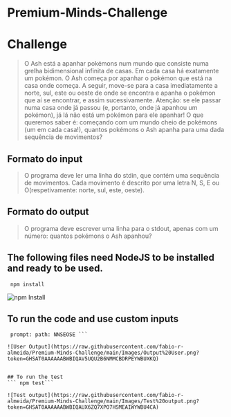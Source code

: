 # Premium-Minds-Challenge

# Challenge 

> O Ash está a apanhar pokémons num mundo que consiste numa grelha bidimensional infinita de casas.
> Em cada casa há exatamente um pokémon.
> O Ash começa por apanhar o pokémon que está na casa onde começa. A seguir, move-se para a casa
> imediatamente a norte, sul, este ou oeste de onde se encontra e apanha o pokémon que aí se encontrar,
> e assim sucessivamente. Atenção: se ele passar numa casa onde já passou (e, portanto, onde já apanhou
> um pokémon), já lá não está um pokémon para ele apanhar!
> O que queremos saber é: começando com um mundo cheio de pokémons (um em cada casa!), quantos
> pokémons o Ash apanha para uma dada sequência de movimentos?

## Formato do input
>O programa deve ler uma linha do stdin, que contém uma sequência de movimentos. Cada movimento é
>descrito por uma letra N, S, E ou O(respetivamente: norte, sul, este, oeste).
## Formato do output
>O programa deve escrever uma linha para o stdout, apenas com um número: quantos pokémons o Ash
>apanhou?




## The following files need NodeJS to be installed and ready to be used.
``` npm install```

![npm Install](https://raw.githubusercontent.com/fabio-r-almeida/Premium-Minds-Challenge/main/Images/npm_install.png?token=GHSAT0AAAAAABWBIQAVFAWQEYILR3GIKWQYYWBU3KQ)

## To run the code and use custom inputs
``` node index.js 
 prompt: path: NNSEOSE ```

![User Output](https://raw.githubusercontent.com/fabio-r-almeida/Premium-Minds-Challenge/main/Images/Output%20User.png?token=GHSAT0AAAAAABWBIQAV5UQU2B6NMMCBDRPEYWBUXKQ)


## To run the test
``` npm test```

![Test output](https://raw.githubusercontent.com/fabio-r-almeida/Premium-Minds-Challenge/main/Images/Test%20output.png?token=GHSAT0AAAAAABWBIQAUX6ZQ7XPO7HSMEAIWYWBU4CA)

